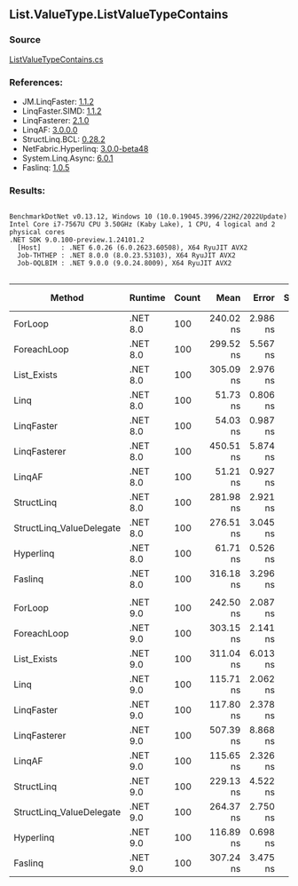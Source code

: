 ﻿## List.ValueType.ListValueTypeContains

### Source
[ListValueTypeContains.cs](../LinqBenchmarks/List/ValueType/ListValueTypeContains.cs)

### References:
- JM.LinqFaster: [1.1.2](https://www.nuget.org/packages/JM.LinqFaster/1.1.2)
- LinqFaster.SIMD: [1.1.2](https://www.nuget.org/packages/LinqFaster.SIMD/1.0.3)
- LinqFasterer: [2.1.0](https://www.nuget.org/packages/LinqFasterer/2.1.0)
- LinqAF: [3.0.0.0](https://www.nuget.org/packages/LinqAF/3.0.0.0)
- StructLinq.BCL: [0.28.2](https://www.nuget.org/packages/StructLinq/0.28.2)
- NetFabric.Hyperlinq: [3.0.0-beta48](https://www.nuget.org/packages/NetFabric.Hyperlinq/3.0.0-beta48)
- System.Linq.Async: [6.0.1](https://www.nuget.org/packages/System.Linq.Async/6.0.1)
- Faslinq: [1.0.5](https://www.nuget.org/packages/Faslinq/1.0.5)

### Results:
```

BenchmarkDotNet v0.13.12, Windows 10 (10.0.19045.3996/22H2/2022Update)
Intel Core i7-7567U CPU 3.50GHz (Kaby Lake), 1 CPU, 4 logical and 2 physical cores
.NET SDK 9.0.100-preview.1.24101.2
  [Host]     : .NET 6.0.26 (6.0.2623.60508), X64 RyuJIT AVX2
  Job-THTHEP : .NET 8.0.0 (8.0.23.53103), X64 RyuJIT AVX2
  Job-OQLBIM : .NET 9.0.0 (9.0.24.8009), X64 RyuJIT AVX2


```
| Method                   | Runtime  | Count | Mean      | Error    | StdDev   | Median    | Ratio        | RatioSD | Gen0   | Allocated | Alloc Ratio |
|------------------------- |--------- |------ |----------:|---------:|---------:|----------:|-------------:|--------:|-------:|----------:|------------:|
| ForLoop                  | .NET 8.0 | 100   | 240.02 ns | 2.986 ns | 2.493 ns | 238.90 ns |     baseline |         |      - |         - |          NA |
| ForeachLoop              | .NET 8.0 | 100   | 299.52 ns | 5.567 ns | 6.187 ns | 297.74 ns | 1.25x slower |   0.03x |      - |         - |          NA |
| List_Exists              | .NET 8.0 | 100   | 305.09 ns | 2.976 ns | 2.485 ns | 305.18 ns | 1.27x slower |   0.01x | 0.0305 |      64 B |          NA |
| Linq                     | .NET 8.0 | 100   |  51.73 ns | 0.806 ns | 0.896 ns |  51.44 ns | 4.62x faster |   0.10x |      - |         - |          NA |
| LinqFaster               | .NET 8.0 | 100   |  54.03 ns | 0.987 ns | 1.829 ns |  53.16 ns | 4.44x faster |   0.18x |      - |         - |          NA |
| LinqFasterer             | .NET 8.0 | 100   | 450.51 ns | 5.874 ns | 4.905 ns | 451.01 ns | 1.88x slower |   0.03x | 3.0670 |    6424 B |          NA |
| LinqAF                   | .NET 8.0 | 100   |  51.21 ns | 0.927 ns | 0.992 ns |  50.88 ns | 4.67x faster |   0.10x |      - |         - |          NA |
| StructLinq               | .NET 8.0 | 100   | 281.98 ns | 2.921 ns | 2.439 ns | 280.72 ns | 1.17x slower |   0.02x | 0.0191 |      40 B |          NA |
| StructLinq_ValueDelegate | .NET 8.0 | 100   | 276.51 ns | 3.045 ns | 2.543 ns | 275.25 ns | 1.15x slower |   0.02x |      - |         - |          NA |
| Hyperlinq                | .NET 8.0 | 100   |  61.71 ns | 0.526 ns | 0.466 ns |  61.51 ns | 3.89x faster |   0.04x | 0.0153 |      32 B |          NA |
| Faslinq                  | .NET 8.0 | 100   | 316.18 ns | 3.296 ns | 3.237 ns | 315.83 ns | 1.32x slower |   0.02x | 0.0305 |      64 B |          NA |
|                          |          |       |           |          |          |           |              |         |        |           |             |
| ForLoop                  | .NET 9.0 | 100   | 242.50 ns | 2.087 ns | 2.320 ns | 241.68 ns |     baseline |         |      - |         - |          NA |
| ForeachLoop              | .NET 9.0 | 100   | 303.15 ns | 2.141 ns | 1.788 ns | 302.81 ns | 1.25x slower |   0.01x |      - |         - |          NA |
| List_Exists              | .NET 9.0 | 100   | 311.04 ns | 6.013 ns | 7.819 ns | 308.54 ns | 1.28x slower |   0.04x | 0.0305 |      64 B |          NA |
| Linq                     | .NET 9.0 | 100   | 115.71 ns | 2.062 ns | 3.718 ns | 114.69 ns | 2.08x faster |   0.06x |      - |         - |          NA |
| LinqFaster               | .NET 9.0 | 100   | 117.80 ns | 2.378 ns | 5.965 ns | 114.61 ns | 2.06x faster |   0.11x |      - |         - |          NA |
| LinqFasterer             | .NET 9.0 | 100   | 507.39 ns | 8.868 ns | 6.924 ns | 503.51 ns | 2.09x slower |   0.03x | 3.0670 |    6424 B |          NA |
| LinqAF                   | .NET 9.0 | 100   | 115.65 ns | 2.326 ns | 5.572 ns | 112.42 ns | 2.13x faster |   0.08x |      - |         - |          NA |
| StructLinq               | .NET 9.0 | 100   | 229.13 ns | 4.522 ns | 6.190 ns | 226.25 ns | 1.05x faster |   0.03x | 0.0191 |      40 B |          NA |
| StructLinq_ValueDelegate | .NET 9.0 | 100   | 264.37 ns | 2.750 ns | 2.438 ns | 263.33 ns | 1.09x slower |   0.01x |      - |         - |          NA |
| Hyperlinq                | .NET 9.0 | 100   | 116.89 ns | 0.698 ns | 0.583 ns | 116.75 ns | 2.08x faster |   0.02x | 0.0153 |      32 B |          NA |
| Faslinq                  | .NET 9.0 | 100   | 307.24 ns | 3.475 ns | 2.902 ns | 305.75 ns | 1.27x slower |   0.02x | 0.0305 |      64 B |          NA |
